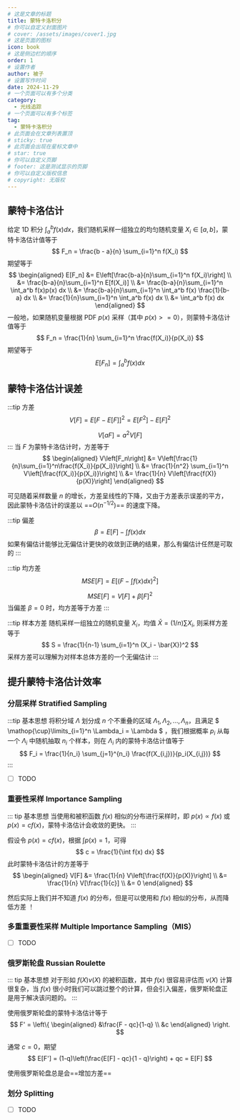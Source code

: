 ```yaml
---
# 这是文章的标题
title: 蒙特卡洛积分
# 你可以自定义封面图片
# cover: /assets/images/cover1.jpg
# 这是页面的图标
icon: book
# 这是侧边栏的顺序
order: 1
# 设置作者
author: 被子
# 设置写作时间
date: 2024-11-29
# 一个页面可以有多个分类
category:
  - 光线追踪
# 一个页面可以有多个标签
tag:
  - 蒙特卡洛积分
# 此页面会在文章列表置顶
# sticky: true
# 此页面会出现在星标文章中
# star: true
# 你可以自定义页脚
# footer: 这是测试显示的页脚
# 你可以自定义版权信息
# copyright: 无版权
---
```


## 蒙特卡洛估计
给定 1D 积分 $\int_a^b f(x) dx$，我们随机采样一组独立的均匀随机变量 $X_i \in [a,b]$，蒙特卡洛估计值等于
$$
F_n = \frac{b - a}{n} \sum_{i=1}^n f(X_i)
$$
期望等于
$$
\begin{aligned}
E[F_n] &= E\left[\frac{b-a}{n}\sum_{i=1}^n f(X_i)\right] \\
&= \frac{b-a}{n}\sum_{i=1}^n E[f(X_i)] \\
&= \frac{b-a}{n}\sum_{i=1}^n \int_a^b f(x)p(x) dx \\
&= \frac{b-a}{n}\sum_{i=1}^n \int_a^b f(x) \frac{1}{b-a} dx \\
&= \frac{1}{n}\sum_{i=1}^n \int_a^b f(x) dx \\
&= \int_a^b f(x) dx
\end{aligned}
$$
一般地，如果随机变量根据 PDF $p(x)$ 采样（其中 $p(x) >= 0$），则蒙特卡洛估计值等于
$$
F_n = \frac{1}{n} \sum_{i=1}^n \frac{f(X_i)}{p(X_i)}
$$
期望等于
$$
E[F_n] = \int_a^b f(x) dx
$$

## 蒙特卡洛估计误差
:::tip 方差
$$
V[F] = E[F - E[F]]^2 = E[F^2] - E[F]^2
$$

$$
V[aF] = a^2V[F]
$$
:::
当 $F$ 为蒙特卡洛估计时，方差等于
$$
\begin{aligned}
V\left[F_n\right] &= V\left[\frac{1}{n}\sum_{i=1}^n\frac{f(X_i)}{p(X_i)}\right] \\
&= \frac{1}{n^2} \sum_{i=1}^n V\left[\frac{f(X_i)}{p(X_i)}\right] \\
&= \frac{1}{n} V\left[\frac{f(X)}{p(X)}\right]
\end{aligned}
$$

可见随着采样数量 $n$ 的增长，方差呈线性的下降，又由于方差表示误差的平方，因此蒙特卡洛估计的误差以 ==$O(n^{-1/2})$== 的速度下降。

:::tip 偏差
$$
\beta = E[F] - \int f(x) dx
$$
如果有偏估计能够比无偏估计更快的收敛到正确的结果，那么有偏估计任然是可取的
:::

:::tip 均方差
$$
MSE[F] = E\left[\left(F - \int f(x) dx\right)^2\right]
$$

$$
MSE[F] = V[F] + \beta[F]^2
$$
当偏差 $\beta = 0$ 时，均方差等于方差
:::

:::tip 样本方差
随机采样一组独立的随机变量 $X_i$，均值 $\bar{X} = (1/n) \sum X_i$, 则采样方差等于
$$
S = \frac{1}{n-1} \sum_{i=1}^n (X_i - \bar{X})^2
$$
采样方差可以理解为对样本总体方差的一个无偏估计
:::

## 提升蒙特卡洛估计效率
### 分层采样 Stratified Sampling
:::tip 基本思想
将积分域 $\Lambda$ 划分成 $n$ 个不重叠的区域 $\Lambda_1,\Lambda_2,...,\Lambda_n$，且满足
$
\mathop{\cup}\limits_{i=1}^n \Lambda_i = \Lambda
$
，我们根据概率 $p_i$ 从每一个 $\Lambda_i$ 中随机抽取 $n_i$ 个样本，则在 $\Lambda_i$ 内的蒙特卡洛估计值等于
$$
F_i = \frac{1}{n_i} \sum_{j=1}^{n_i} \frac{f(X_{i,j})}{p_i(X_{i,j})}
$$
:::

- [ ] TODO

### 重要性采样 Importance Sampling
::: tip 基本思想
当使用和被积函数 $f(x)$ 相似的分布进行采样时，即 $p(x) \propto f(x)$ 或 $p(x) = cf(x)$，蒙特卡洛估计会收敛的更快。
:::

假设令 $p(x) = cf(x)$，根据 $\int p(x) = 1$，可得
$$
c = \frac{1}{\int f(x) dx}
$$
此时蒙特卡洛估计的方差等于
$$
\begin{aligned}
V[F] &= \frac{1}{n} V\left[\frac{f(X)}{p(X)}\right] \\
&= \frac{1}{n} V[\frac{1}{c}] \\
&= 0
\end{aligned}
$$

然后实际上我们并不知道 $f(x)$ 的分布，但是可以使用和 $f(x)$ 相似的分布，从而降低方差 ！

### 多重重要性采样 Multiple Importance Sampling（MIS）
- [ ] TODO

### 俄罗斯轮盘 Russian Roulette
::: tip 基本思想
对于形如 $f(X)v(X)$ 的被积函数，其中 $f(x)$ 很容易评估而 $v(X)$ 计算很复杂，当 $f(x)$ 很小时我们可以跳过整个的计算，但会引入偏差，俄罗斯轮盘正是用于解决该问题的。
:::

使用俄罗斯轮盘的蒙特卡洛估计等于
$$
F' = \left\{
\begin{aligned}
&\frac{F - qc}{1-q} \\
&c
\end{aligned}
\right.
$$

通常 $c = 0$，期望
$$
E[F'] = (1-q)\left(\frac{E[F] - qc}{1 - q}\right) + qc = E[F]
$$

使用俄罗斯轮盘总是会==增加方差==

### 划分 Splitting
- [ ] TODO